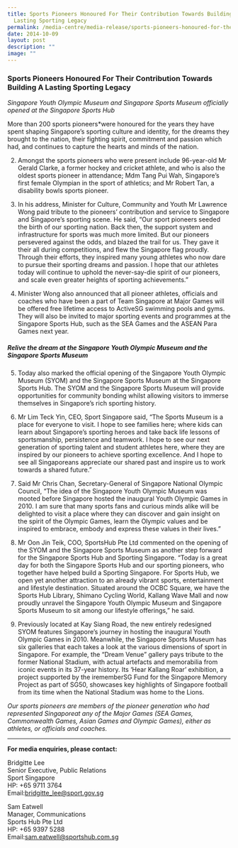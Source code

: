 ```yaml
---
title: Sports Pioneers Honoured For Their Contribution Towards Building A
  Lasting Sporting Legacy
permalink: /media-centre/media-release/sports-pioneers-honoured-for-their-contribution-towards-building/
date: 2014-10-09
layout: post
description: ""
image: ""
---
```

### **Sports Pioneers Honoured For Their Contribution Towards Building A Lasting Sporting Legacy**
_Singapore Youth Olympic Museum and Singapore Sports Museum officially opened at the Singapore Sports Hub_

More than 200 sports pioneers\*were honoured for the years they have spent shaping Singapore’s sporting culture and identity, for the dreams they brought to the nation, their fighting spirit, commitment and passion which had, and continues to capture the hearts and minds of the nation.

2. Amongst the sports pioneers who were present include 96-year-old Mr Gerald Clarke, a former hockey and cricket athlete, and who is also the oldest sports pioneer in attendance; Mdm Tang Pui Wah, Singapore’s first female Olympian in the sport of athletics; and Mr Robert Tan, a disability bowls sports pioneer.
 
3. In his address, Minister for Culture, Community and Youth Mr Lawrence Wong paid tribute to the pioneers’ contribution and service to Singapore and Singapore’s sporting scene. He said, “Our sport pioneers seeded the birth of our sporting nation. Back then, the support system and infrastructure for sports was much more limited. But our pioneers persevered against the odds, and blazed the trail for us. They gave it their all during competitions, and flew the Singapore flag proudly. Through their efforts, they inspired many young athletes who now dare to pursue their sporting dreams and passion. I hope that our athletes today will continue to uphold the never-say-die spirit of our pioneers, and scale even greater heights of sporting achievements.”

4. Minister Wong also announced that all pioneer athletes, officials and coaches who have been a part of Team Singapore at Major Games will be offered free lifetime access to ActiveSG swimming pools and gyms. They will also be invited to major sporting events and programmes at the Singapore Sports Hub, such as the SEA Games and the ASEAN Para Games next year.

##### **Relive the dream at the Singapore Youth Olympic Museum and the Singapore Sports Museum**

5. Today also marked the official opening of the Singapore Youth Olympic Museum (SYOM) and the Singapore Sports Museum at the Singapore Sports Hub. The SYOM and the Singapore Sports Museum will provide opportunities for community bonding whilst allowing visitors to immerse themselves in Singapore’s rich sporting history.

6. Mr Lim Teck Yin, CEO, Sport Singapore said, “The Sports Museum is a place for everyone to visit. I hope to see families here; where kids can learn about Singapore’s sporting heroes and take back life lessons of sportsmanship, persistence and teamwork. I hope to see our next generation of sporting talent and student athletes here, where they are inspired by our pioneers to achieve sporting excellence. And I hope to see all Singaporeans appreciate our shared past and inspire us to work towards a shared future.”

7. Said Mr Chris Chan, Secretary-General of Singapore National Olympic Council, “The idea of the Singapore Youth Olympic Museum was mooted before Singapore hosted the inaugural Youth Olympic Games in 2010. I am sure that many sports fans and curious minds alike will be delighted to visit a place where they can discover and gain insight on the spirit of the Olympic Games, learn the Olympic values and be inspired to embrace, embody and express these values in their lives.”

8. Mr Oon Jin Teik, COO, SportsHub Pte Ltd commented on the opening of the SYOM and the Singapore Sports Museum as another step forward for the Singapore Sports Hub and Sporting Singapore. “Today is a great day for both the Singapore Sports Hub and our sporting pioneers, who together have helped build a Sporting Singapore. For Sports Hub, we open yet another attraction to an already vibrant sports, entertainment and lifestyle destination. Situated around the OCBC Square, we have the Sports Hub Library, Shimano Cycling World, Kallang Wave Mall and now proudly unravel the Singapore Youth Olympic Museum and Singapore Sports Museum to sit among our lifestyle offerings,” he said.

9. Previously located at Kay Siang Road, the new entirely redesigned SYOM features Singapore’s journey in hosting the inaugural Youth Olympic Games in 2010. Meanwhile, the Singapore Sports Museum has six galleries that each takes a look at the various dimensions of sport in Singapore. For example, the “Dream Venue” gallery pays tribute to the former National Stadium, with actual artefacts and memorabilia from iconic events in its 37-year history. Its ‘Hear Kallang Roar’ exhibition, a project supported by the irememberSG Fund for the Singapore Memory Project as part of SG50, showcases key highlights of Singapore football from its time when the National Stadium was home to the Lions.

*Our sports pioneers are members of the pioneer generation who had represented Singaporeat any of the Major Games (SEA Games, Commonwealth Games, Asian Games and Olympic Games), either as athletes, or officials and coaches.*

---

**For media enquiries, please contact:**

Bridgitte Lee<br>
Senior Executive, Public Relations<br>
Sport Singapore<br>
HP: +65 9711 3764<br>
Email:[bridgitte\_lee@sport.gov.sg](mailto:bridgitte_lee@sport.gov.sg)

Sam Eatwell<br>
Manager, Communications<br>
Sports Hub Pte Ltd<br>
HP: +65 9397 5288<br>
Email:[sam.eatwell@sportshub.com.sg](mailto:sam.eatwell@sportshub.com.sg)